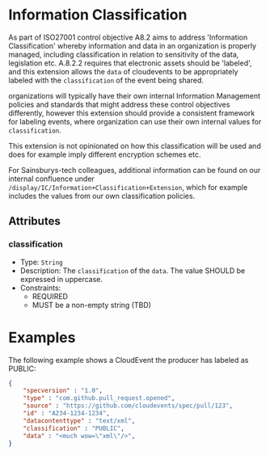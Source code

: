 # Information Classification

As part of ISO27001 control objective A8.2 aims to address 'Information
Classification' whereby information and data in an organization is properly
managed, including classification in relation to sensitivity of the data,
legislation etc. A.8.2.2 requires that electronic assets should be 'labeled',
and this extension allows the `data` of cloudevents to be appropriately labeled
with the `classification` of the event being shared.

organizations will typically have their own internal Information Management
policies and standards that might address these control objectives differently,
however this extension should provide a consistent framework for labeling
events, where organization can use their own internal values for
`classification`.

This extension is not opinionated on how this classification will be used and
does for example imply different encryption schemes etc.

For Sainsburys-tech colleagues, additional information can be found on our
internal confluence under `/display/IC/Information+Classification+Extension`,
which for example includes the values from our own classification policies.

## Attributes

### classification

- Type: `String`
- Description: The `classification` of the `data`. The value SHOULD be expressed
  in uppercase.
- Constraints:
  - REQUIRED
  - MUST be a non-empty string (TBD)

# Examples

The following example shows a CloudEvent the producer has labeled as PUBLIC:

```JSON
{
    "specversion" : "1.0",
    "type" : "com.github.pull_request.opened",
    "source" : "https://github.com/cloudevents/spec/pull/123",
    "id" : "A234-1234-1234",
    "datacontenttype" : "text/xml",
    "classification" : "PUBLIC",
    "data" : "<much wow=\"xml\"/>",
}
```
